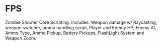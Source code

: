 # FPS
Zombie Shooter Core Scripting.
Includes: Weapon damage w/ Raycasting, weapon switcher, ammo handling script, Player and Enemy HP, Enemy AI, Ammo Type, Ammo Pickup, Battery Pickups, FlashLight System and Weapon Zoom.
